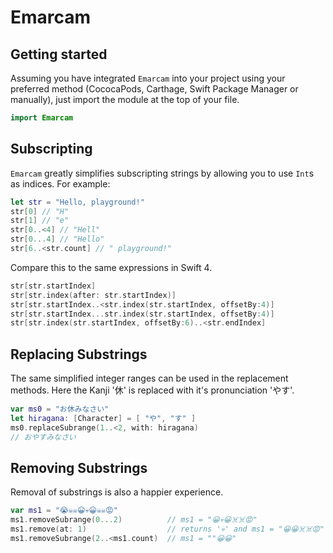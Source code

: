 # Emarcam
## Getting started
Assuming you have integrated `Emarcam` into your project using your preferred method (CococaPods, Carthage, Swift Package Manager or manually), just import the module at the top of your file.

````swift
import Emarcam
````

## Subscripting
`Emarcam` greatly simplifies subscripting strings by allowing you to use `Int`s as indices. For example:
````swift
let str = "Hello, playground!"
str[0] // "H"
str[1] // "e"
str[0..<4] // "Hell"
str[0...4] // "Hello"
str[6..<str.count] // " playground!"
````
Compare this to the same expressions in Swift 4.
````swift
str[str.startIndex]
str[str.index(after: str.startIndex)]
str[str.startIndex..<str.index(str.startIndex, offsetBy:4)]
str[str.startIndex...str.index(str.startIndex, offsetBy:4)]
str[str.index(str.startIndex, offsetBy:6)..<str.endIndex]
````
## Replacing Substrings
The same simplified integer ranges can be used in the replacement methods. Here the Kanji '休' is replaced with it's pronunciation 'やす'.
````swift
var ms0 = "お休みなさい"
let hiragana: [Character] = [ "や", "す" ]
ms0.replaceSubrange(1..<2, with: hiragana)
// おやすみなさい
````
## Removing Substrings
Removal of substrings is also a happier experience.
````swift
var ms1 = "😭☠️☠️😀💀😀☠️☠️😡"
ms1.removeSubrange(0...2)          // ms1 = "😀💀😀☠️☠️😡"
ms1.remove(at: 1)                  // returns '💀' and ms1 = "😀😀☠️☠️😡"
ms1.removeSubrange(2..<ms1.count)  // ms1 = ""😀😀"
````
